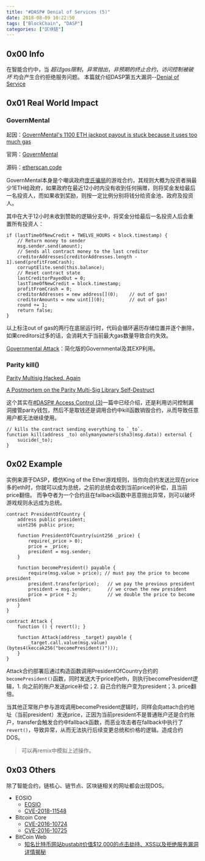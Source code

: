 ```yaml
---
title: "#DASP# Denial of Services (5)"
date: 2018-08-09 10:22:50
tags: ["BlockChain", "DASP"]
categories: ["区块链"]
---
```


## 0x00 Info

在智能合约中，当 *超过gas限制*，*异常抛出*，*非预期的终止合约*，*访问控制被破坏* 均会产生合约拒绝服务问题。
本篇就介绍DASP第五大漏洞--[Denial of Service](https://www.dasp.co/#item-5)

<!-- more -->

## 0x01 Real World Impact

### GovernMental

起因：[GovernMental's 1100 ETH jackpot payout is stuck because it uses too much gas](https://www.reddit.com/r/ethereum/comments/4ghzhv/governmentals_1100_eth_jackpot_payout_is_stuck/)

官网：[GovernMental](http://governmental.github.io/GovernMental/)

源码：[etherscan code](https://etherscan.io/address/0xf45717552f12ef7cb65e95476f217ea008167ae3#code)

GovernMental本身是个嘲讽政府[庞氏骗局](https://baike.baidu.com/item/%E5%BA%9E%E6%B0%8F%E9%AA%97%E5%B1%80)的游戏合约，其规则大概为投资者捐最少1ETH给政府，如果政府在最近12小时内没有收到任何捐赠，则将奖金发给最后一名投资人，而如果收到奖励，则按一定比例分别将钱分给资金池、政府及投资人。

其中在大于12小时未收到赞助的逻辑分支中，将奖金分给最后一名投资人后会重置所有投资人：
```solidity
if (lastTimeOfNewCredit + TWELVE_HOURS < block.timestamp) {
    // Return money to sender
    msg.sender.send(amount);
    // Sends all contract money to the last creditor
    creditorAddresses[creditorAddresses.length - 1].send(profitFromCrash);
    corruptElite.send(this.balance);
    // Reset contract state
    lastCreditorPayedOut = 0;
    lastTimeOfNewCredit = block.timestamp;
    profitFromCrash = 0;
    creditorAddresses = new address[](0);    // out of gas!
    creditorAmounts = new uint[](0);         // out of gas!
    round += 1;
    return false;
}
```
以上标注out of gas的两行在底层运行时，代码会循环遍历存储位置并逐个删除，如果creditors过多的话，会消耗大于当前最大gas数量导致合约失效。

[Governmental Attack](http://blockchain.unica.it/projects/ethereum-survey/attacks.html#governmental)：简化版的Governmental及其EXP利用。

### Parity kill()

[Parity Multisig Hacked. Again](https://medium.com/chain-cloud-company-blog/parity-multisig-hack-again-b46771eaa838)

[A Postmortem on the Parity Multi-Sig Library Self-Destruct](https://paritytech.io/a-postmortem-on-the-parity-multi-sig-library-self-destruct/)

这个其实在[#DASP# Access Control (3)](https://houugen.fun/2018/07/24/DASP-Access-Control-3/#more)一篇中已经介绍，还是利用访问控制漏洞接管parity钱包，然后不是取钱还是调用合约中kill函数销毁合约，从而导致任意用户都无法继续使用。
```solidity
// kills the contract sending everything to `_to`.
function kill(address _to) onlymanyowners(sha3(msg.data)) external {
    suicide(_to);
}
```

## 0x02 Example

实例来源于DASP，模仿King of the Ether游戏规则，当你向合约发送比现在price多的eth时，你就可以成为总统，之前的总统会收到当前price的补偿，且当前price翻倍。
而争夺者为一个合约且在fallback函数中恶意抛出异常，则可以破坏游戏规则永远成为总统。

```solidity
contract PresidentOfCountry {
    address public president;
    uint256 public price;

    function PresidentOfCountry(uint256 _price) {
        require(_price > 0);
        price = _price;
        president = msg.sender;
    }

    function becomePresident() payable {
        require(msg.value > price); // must pay the price to become president
        president.transfer(price);   // we pay the previous president
        president = msg.sender;      // we crown the new president
        price = price * 2;           // we double the price to become president
    }
}

contract Attack {
    function () { revert(); }

    function Attack(address _target) payable {
        _target.call.value(msg.value)(bytes4(keccak256("becomePresident()")));
    }
}
```

Attack合约部署后通过构造函数调用PresidentOfCountry合约的`becomePresident()`函数，同时发送大于price的eth，则执行becomePresident逻辑，1. 向之前的账户发送price补偿；2. 自己合约账户变为president；3. price翻倍。

当其他正常账户参与游戏调用becomePresident逻辑时，同样会向attach合约地址（当前president）发送price，正因为当前president不是普通账户还是合约账户，transfer会触发合约中fallback函数，而恶业攻击者在fallback中执行了`revert()`，导致异常，从而无法执行后续变更总统和价格的逻辑。造成合约DOS。
> 可以再remix中模拟上述操作。

## 0x03 Others

除了智能合约，链核心、链节点、区块链相关的网址都会出现DOS。
* EOSIO
    + [EOSIO](https://github.com/EOSIO/eos/issues/3497)
    + [CVE-2018-11548](https://cve.mitre.org/cgi-bin/cvename.cgi?name=CVE-2018-11548)
* Bitcoin Core
    + [CVE-2016-10724](https://cve.mitre.org/cgi-bin/cvename.cgi?name=CVE-2016-10724)
    + [CVE-2016-10725](https://cve.mitre.org/cgi-bin/cvename.cgi?name=CVE-2016-10725)
* BitCoin Web
    + [知名比特币网站bustabit价值$12,000的点击劫持、XSS以及拒绝服务漏洞详情揭秘 ](https://mp.weixin.qq.com/s/ymgchNB7k1apjcA_f5iVFg)
